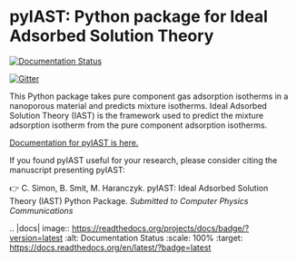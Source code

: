 # pyIAST: Python package for Ideal Adsorbed Solution Theory

[![Documentation Status](https://readthedocs.org/projects/pyiast/badge/?version=latest)](http://pyiast.readthedocs.org/en/latest/?badge=latest)

[![Gitter](https://badges.gitter.im/Join%20Chat.svg)](https://gitter.im/CorySimon/pyIAST?utm_source=badge&utm_medium=badge&utm_campaign=pr-badge)

This Python package takes pure component gas adsorption isotherms in a nanoporous material and predicts mixture isotherms. Ideal Adsorbed Solution Theory (IAST) is the framework used to predict the mixture adsorption isotherm from the pure component adsorption isotherms.

[Documentation for pyIAST is here.](http://pyiast.readthedocs.org/en/latest/)

If you found pyIAST useful for your research, please consider citing the manuscript presenting pyIAST:

:point_right: C. Simon, B. Smit, M. Haranczyk. pyIAST: Ideal Adsorbed Solution Theory (IAST) Python Package. _Submitted to Computer Physics Communications_

.. |docs| image:: https://readthedocs.org/projects/docs/badge/?version=latest
    :alt: Documentation Status
    :scale: 100%
    :target: https://docs.readthedocs.org/en/latest/?badge=latest
